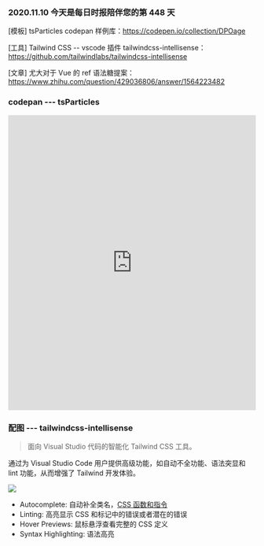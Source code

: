 ### 2020.11.10 今天是每日时报陪伴您的第 448 天

[模板] tsParticles codepan 样例库：<https://codepen.io/collection/DPOage>

[工具] Tailwind CSS -- vscode 插件 tailwindcss-intellisense：<https://github.com/tailwindlabs/tailwindcss-intellisense>

[文章] 尤大对于 Vue 的 ref 语法糖提案：<https://www.zhihu.com/question/429036806/answer/1564223482>

### codepan --- tsParticles

<iframe height="600" src="https://codepen.io/matteobruni/embed/PozyEee?height=600&amp;default-tab=result&amp;embed-version=2" scrolling="no" frameborder="no" allowtransparency="true" loading="lazy" style="width: 100%;">
</iframe>

### 配图 --- tailwindcss-intellisense

> 面向 Visual Studio 代码的智能化 Tailwind CSS 工具。

通过为 Visual Studio Code 用户提供高级功能，如自动不全功能、语法突显和 lint 功能，从而增强了 Tailwind 开发体验。

![](https://tailwindcss.com/_next/static/media/intellisense.5ec85ce2a1d8616ed8519c23837e34a2.png)

- Autocomplete: 自动补全类名，[CSS 函数和指令](https://tailwindcss.com/docs/functions-and-directives)
- Linting: 高亮显示 CSS 和标记中的错误或者潜在的错误
- Hover Previews: 鼠标悬浮查看完整的 CSS 定义
- Syntax Highlighting: 语法高亮
